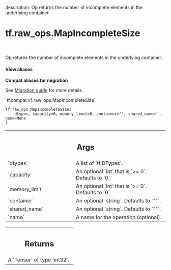 description: Op returns the number of incomplete elements in the underlying container.

<div itemscope itemtype="http://developers.google.com/ReferenceObject">
<meta itemprop="name" content="tf.raw_ops.MapIncompleteSize" />
<meta itemprop="path" content="Stable" />
</div>

# tf.raw_ops.MapIncompleteSize

<!-- Insert buttons and diff -->

<table class="tfo-notebook-buttons tfo-api nocontent" align="left">

</table>



Op returns the number of incomplete elements in the underlying container.

<section class="expandable">
  <h4 class="showalways">View aliases</h4>
  <p>
<b>Compat aliases for migration</b>
<p>See
<a href="https://www.tensorflow.org/guide/migrate">Migration guide</a> for
more details.</p>
<p>`tf.compat.v1.raw_ops.MapIncompleteSize`</p>
</p>
</section>

<pre class="devsite-click-to-copy prettyprint lang-py tfo-signature-link">
<code>tf.raw_ops.MapIncompleteSize(
    dtypes, capacity=0, memory_limit=0, container='', shared_name='', name=None
)
</code></pre>



<!-- Placeholder for "Used in" -->


<!-- Tabular view -->
 <table class="responsive fixed orange">
<colgroup><col width="214px"><col></colgroup>
<tr><th colspan="2"><h2 class="add-link">Args</h2></th></tr>

<tr>
<td>
`dtypes`
</td>
<td>
A list of `tf.DTypes`.
</td>
</tr><tr>
<td>
`capacity`
</td>
<td>
An optional `int` that is `>= 0`. Defaults to `0`.
</td>
</tr><tr>
<td>
`memory_limit`
</td>
<td>
An optional `int` that is `>= 0`. Defaults to `0`.
</td>
</tr><tr>
<td>
`container`
</td>
<td>
An optional `string`. Defaults to `""`.
</td>
</tr><tr>
<td>
`shared_name`
</td>
<td>
An optional `string`. Defaults to `""`.
</td>
</tr><tr>
<td>
`name`
</td>
<td>
A name for the operation (optional).
</td>
</tr>
</table>



<!-- Tabular view -->
 <table class="responsive fixed orange">
<colgroup><col width="214px"><col></colgroup>
<tr><th colspan="2"><h2 class="add-link">Returns</h2></th></tr>
<tr class="alt">
<td colspan="2">
A `Tensor` of type `int32`.
</td>
</tr>

</table>

